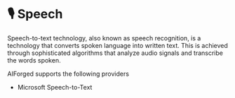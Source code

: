 # 🎙️ Speech

Speech-to-text technology, also known as speech recognition, is a technology that converts spoken language into written text. This is achieved through sophisticated algorithms that analyze audio signals and transcribe the words spoken.

AIForged supports the following providers

* Microsoft Speech-to-Text
